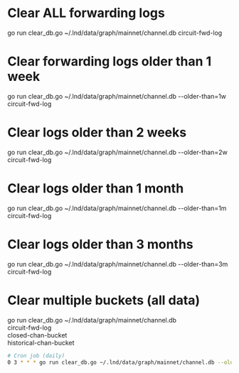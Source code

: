 # Clear ALL forwarding logs
go run clear_db.go ~/.lnd/data/graph/mainnet/channel.db circuit-fwd-log

# Clear forwarding logs older than 1 week
go run clear_db.go ~/.lnd/data/graph/mainnet/channel.db --older-than=1w circuit-fwd-log

# Clear logs older than 2 weeks
go run clear_db.go ~/.lnd/data/graph/mainnet/channel.db --older-than=2w circuit-fwd-log

# Clear logs older than 1 month
go run clear_db.go ~/.lnd/data/graph/mainnet/channel.db --older-than=1m circuit-fwd-log

# Clear logs older than 3 months
go run clear_db.go ~/.lnd/data/graph/mainnet/channel.db --older-than=3m circuit-fwd-log

# Clear multiple buckets (all data)
go run clear_db.go ~/.lnd/data/graph/mainnet/channel.db \
    circuit-fwd-log \
    closed-chan-bucket \
    historical-chan-bucket

```bash
# Cron job (daily)
0 3 * * * go run clear_db.go ~/.lnd/data/graph/mainnet/channel.db --older-than=1d circuit-fwd-log closed-chan-bucket historical-chan-bucket
```
